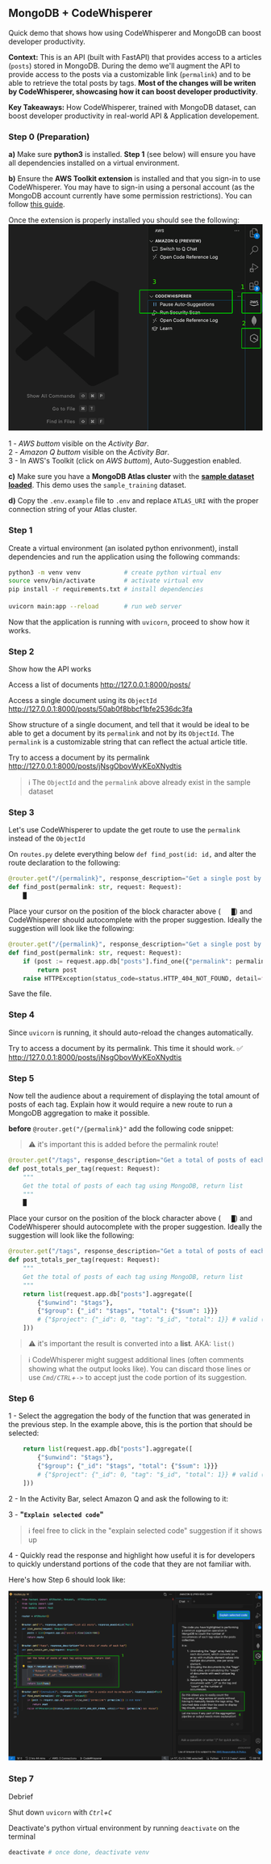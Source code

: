 ## MongoDB + CodeWhisperer

Quick demo that shows how using CodeWhisperer and MongoDB can boost developer productivity.

**Context:** This is an API (built with FastAPI) that provides access to a articles (`posts`) stored in MongoDB. During the demo we'll augment the API to provide access to the posts via a customizable link (`permalink`) and to be able to retrieve the total posts by tags. **Most of the changes will be writen by CodeWhisperer, showcasing how it can boost developer productivity**.

**Key Takeaways:** How CodeWhisperer, trained with MongoDB dataset, can boost developer productivity in real-world API & Application developement.

### Step 0 (Preparation)

**a)** Make sure **python3** is installed. **Step 1** (see below) will ensure you have all dependencies installed on a virtual environment.

**b)** Ensure the **AWS Toolkit extension** is installed and that you sign-in to use CodeWhisperer. You may have to sign-in using a personal account (as the MongoDB account currently have some permission restrictions). You can follow [this guide](https://www.mongodb.com/developer/products/mongodb/getting-started-with-mongodb-and-codewhisperer/).

Once the extension is properly installed you should see the following:
![AWS Toolkit extension installed](assets/extension_setup.png)

1 - _AWS buttom_ visible on the _Activity Bar_.<br>
2 - _Amazon Q buttom_ visible on the _Activity Bar_.<br>
3 - In AWS's Toolkit (click on _AWS buttom_), Auto-Suggestion enabled.<br>

**c)** Make sure you have a **MongoDB Atlas cluster** with the **[sample dataset loaded](https://www.mongodb.com/docs/atlas/sample-data/#load-sample-data)**. This demo uses the `sample_training` dataset.

**d)** Copy the `.env.example` file to `.env` and replace `ATLAS_URI` with the proper connection string of your Atlas cluster.

### Step 1

Create a virtual environment (an isolated python enrivonment), install dependencies and run the application using the following commands:

```sh
python3 -m venv venv            # create python virtual env
source venv/bin/activate        # activate virtual env
pip install -r requirements.txt # install dependencies

uvicorn main:app --reload       # run web server
```

Now that the application is running with `uvicorn`, proceed to show how it works.

### Step 2

Show how the API works

Access a list of documents
http://127.0.0.1:8000/posts/

Access a single document using its `ObjectId`
http://127.0.0.1:8000/posts/50ab0f8bbcf1bfe2536dc3fa

Show structure of a single document, and tell that it would be ideal to be able to get a document by its `permalink` and not by its `ObjectId`.
The `permalink` is a customizable string that can reflect the actual article title.

Try to access a document by its permalink
http://127.0.0.1:8000/posts/jNsgObovWyKEoXNydtis

> ℹ️ The `ObjectId` and the `permalink` above already exist in the sample dataset

### Step 3

Let's use CodeWhisperer to update the get route to use the `permalink` instead of the `ObjectId`

On `routes.py` delete everything below `def find_post(id: id,` and alter the route declaration to the following:

```py
@router.get("/{permalink}", response_description="Get a single post by permalink", response_model=Post)
def find_post(permalink: str, request: Request):
  	█
```

Place your cursor on the position of the block character above (`	█`) and CodeWhisperer should autocomplete with the proper suggestion. Ideally the suggestion will look like the following:

```py
@router.get("/{permalink}", response_description="Get a single post by permalink", response_model=Post)
def find_post(permalink: str, request: Request):
    if (post := request.app.db["posts"].find_one({"permalink": permalink})) is not None:
        return post
    raise HTTPException(status_code=status.HTTP_404_NOT_FOUND, detail=f"Post with permalink {permalink} not found")
```

Save the file.

### Step 4

Since `uvicorn` is running, it should auto-reload the changes automatically.

Try to access a document by its permalink. This time it should work. ✅
http://127.0.0.1:8000/posts/jNsgObovWyKEoXNydtis

### Step 5

Now tell the audience about a requirement of displaying the total amount of posts of each tag. Explain how it would require a new route to run a MongoDB aggregation to make it possible.

**before** `@router.get("/{permalink}"` add the following code snippet:
> ⚠️ it's important this is added before the permalink route!

```py
@router.get("/tags", response_description="Get a total of posts of each tag")
def post_totals_per_tag(request: Request):
    """
    Get the total of posts of each tag using MongoDB, return list
    """
    █
```

Place your cursor on the position of the block character above (`	█`) and CodeWhisperer should autocomplete with the proper suggestion. Ideally the suggestion will look like the following:

```py
@router.get("/tags", response_description="Get a total of posts of each tag")
def post_totals_per_tag(request: Request):
    """
    Get the total of posts of each tag using MongoDB, return list
    """
    return list(request.app.db["posts"].aggregate([
        {"$unwind": "$tags"},
        {"$group": {"_id": "$tags", "total": {"$sum": 1}}}
        # {"$project": {"_id": 0, "tag": "$_id", "total": 1}} # valid (CodeWhisperer might suggests this)
    ]))
```

> ⚠️ it's important the result is converted into a **list**. AKA: `list()`

> ℹ️ CodeWhisperer might suggest additional lines (often comments showing what the output looks like). You can discard those lines or use _`Cmd/CTRL`+`->`_ to accept just the code portion of its suggestion.

### Step 6

1 - Select the aggregation the body of the function that was generated in the previous step.
In the example above, this is the portion that should be selected:

```py
    return list(request.app.db["posts"].aggregate([
        {"$unwind": "$tags"},
        {"$group": {"_id": "$tags", "total": {"$sum": 1}}}
        # {"$project": {"_id": 0, "tag": "$_id", "total": 1}} # valid (CodeWhisperer might suggests this)
    ]))
```

2 - In the Activity Bar, select Amazon Q and ask the following to it:

3 - **"`Explain selected code`"**

> ℹ️ feel free to click in the "explain selected code" suggestion if it shows up

4 - Quickly read the response and highlight how useful it is for developers to quickly understand portions of the code that they are not familiar with.

Here's how Step 6 should look like:

![Step 6 presentation](assets/end_result.png)


### Step 7

Debrief

Shut down `uvicorn` with _`Ctrl`+`C`_

Deactivate's python virtual environment by running `deactivate` on the terminal

```sh
deactivate # once done, deactivate venv
```
